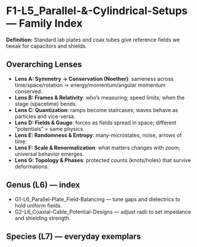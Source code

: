# F1-L5_Parallel-&-Cylindrical-Setups — Family Index
**Definition:** Standard lab plates and coax tubes give reference fields we tweak for capacitors and shields.
## Overarching Lenses

- **Lens A: Symmetry -> Conservation (Noether)**: sameness across time/space/rotation → energy/momentum/angular momentum conserved.
- **Lens B: Frames & Relativity**: who’s measuring; speed limits; when the stage (spacetime) bends.
- **Lens C: Quantization**: ramps become staircases; waves behave as particles and vice-versa.
- **Lens D: Fields & Gauge**: forces as fields spread in space; different “potentials” = same physics.
- **Lens E: Randomness & Entropy**: many-microstates, noise, arrows of time.
- **Lens F: Scale & Renormalization**: what matters changes with zoom; universal behavior emerges.
- **Lens G: Topology & Phases**: protected counts (knots/holes) that survive deformations.

## Genus (L6) — index
- G1-L6_Parallel-Plate_Field-Balancing — tune gaps and dielectrics to hold uniform fields.
- G2-L6_Coaxial-Cable_Potential-Designs — adjust radii to set impedance and shielding strength.
## Species (L7) — everyday exemplars
